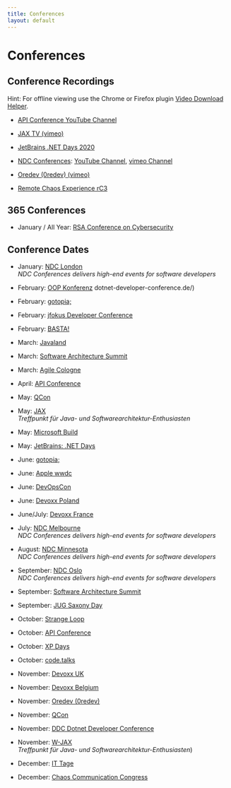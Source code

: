 ```yaml
---
title: Conferences
layout: default
---
```

# Conferences

## Conference Recordings

Hint: For offline viewing use the Chrome or Firefox plugin [Video Download Helper](https://www.downloadhelper.net/).

* [API Conference YouTube Channel](https://www.youtube.com/channel/UCtmmVmkh4D-8V-sHBD_S3TQ)

* [JAX TV (vimeo)](https://vimeo.com/jaxtv/videos)

* [JetBrains .NET Days 2020](https://blog.jetbrains.com/dotnet/2020/05/21/jetbrains-net-days-online-2020-session-recordings-available/)

* [NDC Conferences](https://ndcconferences.com/): [YouTube Channel](https://www.youtube.com/channel/UCTdw38Cw6jcm0atBPA39a0Q/playlists), [vimeo Channel](https://vimeo.com/ndcconferences)

* [Oredev (0redev) (vimeo)](https://vimeo.com/oredev)

* [Remote Chaos Experience rC3](https://media.ccc.de/c/rc3)

## 365 Conferences

* January / All Year: [RSA Conference on Cybersecurity](https://www.rsaconference.com/)

## Conference Dates

* January: [NDC London](https://ndcconferences.com/)<br>*NDC Conferences delivers high-end events for software developers*

* February: [OOP Konferenz](https://www.oop-konferenz.de/)
dotnet-developer-conference.de/)

* February: [gotopia;](https://gotopia.tech/events)

* February: [jfokus Developer Conference](https://www.jfokus.se/)

* February: [BASTA!](https://basta.net/)

* March: [Javaland](https://www.javaland.eu/de/home/)

* March: [Software Architecture Summit](https://software-architecture-summit.de/programm/)

* March: [Agile Cologne](https://www.agilecologne.de/)

* April: [API Conference](https://apiconference.net/)

* May: [QCon](https://qconferences.com/)

* May: [JAX](https://jax.de/)<br>*Treffpunkt für Java- und Softwarearchitektur-Enthusiasten*

* May: [Microsoft Build](https://mybuild.microsoft.com/)

* May: [JetBrains: .NET Days](https://blog.jetbrains.com/?s=.net+day)

* June: [gotopia;](https://gotopia.tech/events)

* June: [Apple wwdc](https://developer.apple.com/wwdc20/)

* June: [DevOpsCon](https://devopsconference.de/de/)

* June: [Devoxx Poland](https://devoxx.com/)

* June/July: [Devoxx France](https://devoxx.com/)

* July: [NDC Melbourne](https://ndcconferences.com/)<br>*NDC Conferences delivers high-end events for software developers*

* August: [NDC Minnesota](https://ndcconferences.com/)<br>*NDC Conferences delivers high-end events for software developers*

* September: [NDC Oslo](https://ndcconferences.com/)<br>*NDC Conferences delivers high-end events for software developers*

* September: [Software Architecture Summit](https://software-architecture-summit.de/programm/)

* September: [JUG Saxony Day](https://jug-saxony-day.org/)

* October: [Strange Loop](https://www.thestrangeloop.com/)

* October: [API Conference](https://apiconference.net/)

* October: [XP Days](http://www.xpdays.de/)

* October: [code.talks](https://www.codetalks.de/de)

* November: [Devoxx UK](https://devoxx.com/)

* November: [Devoxx Belgium](https://devoxx.com/)

* November: [Oredev (0redev)](https://oredev.org)

* November: [QCon](https://qconferences.com/)

* November: [DDC Dotnet Developer Conference](https://www.dotnet-developer-conference.de/)

* November: [W-JAX](https://jax.de/)<br>*Treffpunkt für Java- und Softwarearchitektur-Enthusiasten*)

* December: [IT Tage](https://www.ittage.informatik-aktuell.de/konferenz/einfuehrung.html)

* December: [Chaos Communication Congress](https://events.ccc.de/)